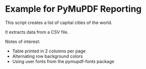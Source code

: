 # Example for PyMuPDF Reporting

This script creates a list of capital cities of the world.

It extracts data from a CSV file.

Notes of interest:

* Table printed in 2 columns per page
* Alternating row background colors
* Using user fonts from the pymupdf-fonts package